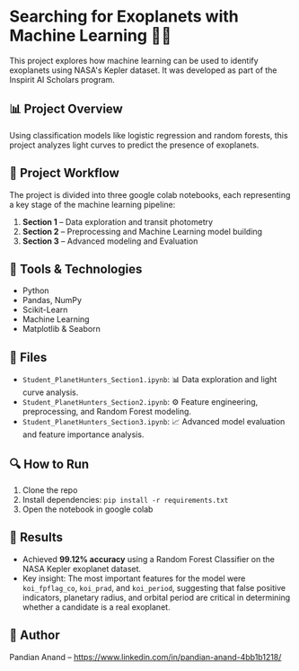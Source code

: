 # Searching for Exoplanets with Machine Learning 🚀🔭

This project explores how machine learning can be used to identify exoplanets using NASA's Kepler dataset. It was developed as part of the Inspirit AI Scholars program.

## 📊 Project Overview
Using classification models like logistic regression and random forests, this project analyzes light curves to predict the presence of exoplanets.

## 🚀 Project Workflow

The project is divided into three google colab notebooks, each representing a key stage of the machine learning pipeline:

1. **Section 1** – Data exploration and transit photometry
2. **Section 2** – Preprocessing and Machine Learning model building
3. **Section 3** – Advanced modeling and Evaluation

## 🧠 Tools & Technologies
- Python
- Pandas, NumPy
- Scikit-Learn
- Machine Learning
- Matplotlib & Seaborn

## 📁 Files
- `Student_PlanetHunters_Section1.ipynb`: 📊 Data exploration and light curve analysis.
- `Student_PlanetHunters_Section2.ipynb`: ⚙️ Feature engineering, preprocessing, and Random Forest modeling.
- `Student_PlanetHunters_Section3.ipynb`: 📈 Advanced model evaluation and feature importance analysis.

## 🔍 How to Run
1. Clone the repo
2. Install dependencies: `pip install -r requirements.txt`
3. Open the notebook in google colab

## 📌 Results
- Achieved **99.12% accuracy** using a Random Forest Classifier on the NASA Kepler exoplanet dataset.
- Key insight: The most important features for the model were `koi_fpflag_co`, `koi_prad`, and `koi_period`, suggesting that false positive indicators, planetary radius, and orbital period are critical in determining whether a candidate is a real exoplanet.

## 👤 Author
Pandian Anand – https://www.linkedin.com/in/pandian-anand-4bb1b1218/

